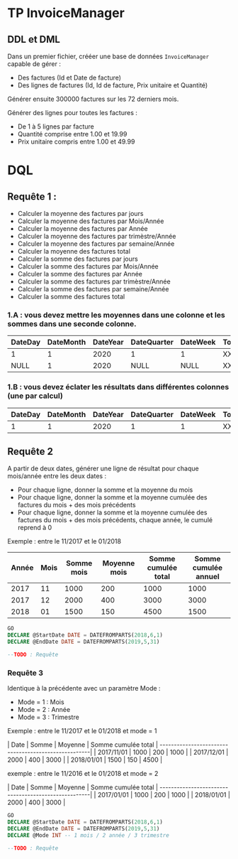 # TP InvoiceManager

## DDL et DML
Dans un premier fichier, crééer une base de données `InvoiceManager` capable de gérer :
- Des factures (Id et Date de facture)
- Des lignes de factures (Id, Id de facture, Prix unitaire et Quantité)

Générer ensuite 300000 factures sur les 72 derniers mois.

Générer des lignes pour toutes les factures :
- De 1 à 5 lignes par facture
- Quantité comprise entre 1.00 et 19.99
- Prix unitaire compris entre 1.00 et 49.99

# DQL

## Requête 1 :
- Calculer la moyenne des factures par jours
- Calculer la moyenne des factures par Mois/Année
- Calculer la moyenne des factures par Année
- Calculer la moyenne des factures par trimèstre/Année
- Calculer la moyenne des factures par semaine/Année
- Calculer la moyenne des factures total
- Calculer la somme des factures par jours
- Calculer la somme des factures par Mois/Année
- Calculer la somme des factures par Année
- Calculer la somme des factures par trimèstre/Année
- Calculer la somme des factures par semaine/Année
- Calculer la somme des factures total

### 1.A : vous devez mettre les moyennes dans une colonne et les sommes dans une seconde colonne.

| DateDay | DateMonth | DateYear | DateQuarter | DateWeek | TotalAverage | TotalSum |
|---------|-----------|----------|-------------|----------|--------------|----------|
|       1 |         1 |     2020 |           1 |        1 |        XXX   |      XXX |
|    NULL |         1 |     2020 |        NULL |     NULL |        XXX   |      XXX |


### 1.B : vous devez éclater les résultats dans différentes colonnes (une par calcul)

| DateDay | DateMonth | DateYear | DateQuarter | DateWeek | TotalAveragePerDay | TotalAveragePerYearMonth | ... |
|---------|-----------|----------|-------------|----------|--------------------|--------------------------|-----|
|       1 |         1 |     2020 |           1 |        1 |              XXX   |                      XXX | ... |



## Requête 2
A partir de deux dates, générer une ligne de résultat pour chaque mois/année entre les deux dates :
- Pour chaque ligne, donner la somme et la moyenne du mois
- Pour chaque ligne, donner la somme et la moyenne cumulée des factures du mois + des mois précédents
- Pour chaque ligne, donner la somme et la moyenne cumulée des factures du mois + des mois précédents, chaque année, le cumulé reprend à 0

Exemple : entre le 11/2017 et le 01/2018

| Année | Mois | Somme mois | Moyenne mois | Somme cumulée total | Somme cumulée annuel | 
|-------|------|------------|--------------|---------------------|----------------------|
| 2017  | 11   | 1000       | 200          | 1000                | 1000                 |
| 2017  | 12   | 2000       | 400          | 3000                | 3000                 |
| 2018  | 01   | 1500       | 150          | 4500                | 1500                 |

``` sql
GO
DECLARE @StartDate DATE = DATEFROMPARTS(2018,6,1)
DECLARE @EndDate DATE = DATEFROMPARTS(2019,5,31)

--TODO : Requête

```


### Requête 3
Identique à la précédente avec un paramètre Mode : 
- Mode = 1 : Mois
- Mode = 2 : Année 
- Mode = 3 : Trimestre

Exemple : entre le 11/2017 et le 01/2018 et mode = 1

 | Date       | Somme | Moyenne | Somme cumulée total | 
 -----------------------------------------------------|
 | 2017/11/01 | 1000  | 200     | 1000                |
 | 2017/12/01 | 2000  | 400     | 3000                |
 | 2018/01/01 | 1500  | 150     | 4500                |

  exemple : entre le 11/2016 et le 01/2018 et mode = 2

 | Date       | Somme | Moyenne | Somme cumulée total | 
 -----------------------------------------------------|
 | 2017/01/01 | 1000  | 200     | 1000                |
 | 2018/01/01 | 2000  | 400     | 3000                |

``` sql
GO
DECLARE @StartDate DATE = DATEFROMPARTS(2018,6,1)
DECLARE @EndDate DATE = DATEFROMPARTS(2019,5,31)
DECLARE @Mode INT -- 1 mois / 2 année / 3 trimestre

--TODO : Requête

```
